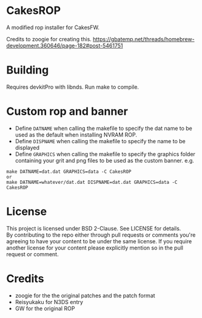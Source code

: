 CakesROP
========

A modified rop installer for CakesFW.

Credits to zoogie for creating this.
https://gbatemp.net/threads/homebrew-development.360646/page-182#post-5461751

Building
========
Requires devkitPro with libnds. Run make to compile.

Custom rop and banner
========
 * Define ```DATNAME``` when calling the makefile to specify the dat name to be used as the default when installing NVRAM ROP.
 * Define ```DISPNAME``` when calling the makefile to specify the name to be displayed
 * Define ```GRAPHICS``` when calling the makefile to specify the graphics folder containing your grit and png files to be used as the custom banner.
e.g.

```
make DATNAME=dat.dat GRAPHICS=data -C CakesROP  
or  
make DATNAME=whatever/dat.dat DISPNAME=dat.dat GRAPHICS=data -C CakesROP
```

License
========
This project is licensed under BSD 2-Clause. See LICENSE for details.  
By contributing to the repo either through pull requests or comments you're agreeing to have your content to be under the same license.
If you require another license for your content please explicitly mention so in the pull request or comment.

Credits
========
* zoogie for the the original patches and the patch format
* Reisyukaku for N3DS entry
* GW for the original ROP